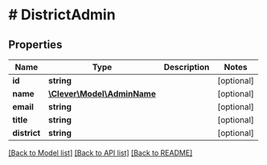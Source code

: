# # DistrictAdmin

## Properties

Name | Type | Description | Notes
------------ | ------------- | ------------- | -------------
**id** | **string** |  | [optional]
**name** | [**\Clever\Model\AdminName**](AdminName.md) |  | [optional]
**email** | **string** |  | [optional]
**title** | **string** |  | [optional]
**district** | **string** |  | [optional]

[[Back to Model list]](../../README.md#models) [[Back to API list]](../../README.md#endpoints) [[Back to README]](../../README.md)
